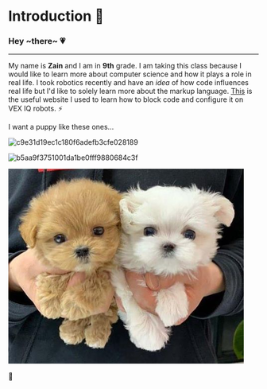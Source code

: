 # Introduction 🍁
### Hey ~there~ 💗
---
My name is **Zain** and I am in **9th** grade. I am taking this class because I would like to learn more about computer science and how it plays a role in real life.
I took robotics recently and have an *idea* of how code influences real life but I'd like to solely learn more about the markup language. 
[This](https://www.cs2n.org/u/track_progress?id=467) is the useful website I used to learn how to block code and configure it on VEX IQ robots. ⚡

I want a puppy like these ones...

![c9e31d19ec1c180f6adefb3cfe028189](https://user-images.githubusercontent.com/123292242/215846748-c9833b4d-1334-4407-8cf6-1cacaec94da8.jpg)

![b5aa9f3751001da1be0fff9880684c3f](https://user-images.githubusercontent.com/123292242/215847107-aa3be29a-403f-4600-9c25-e5e3ff3c76c2.jpg)

![alt text](puppies.jpg)


🐶
